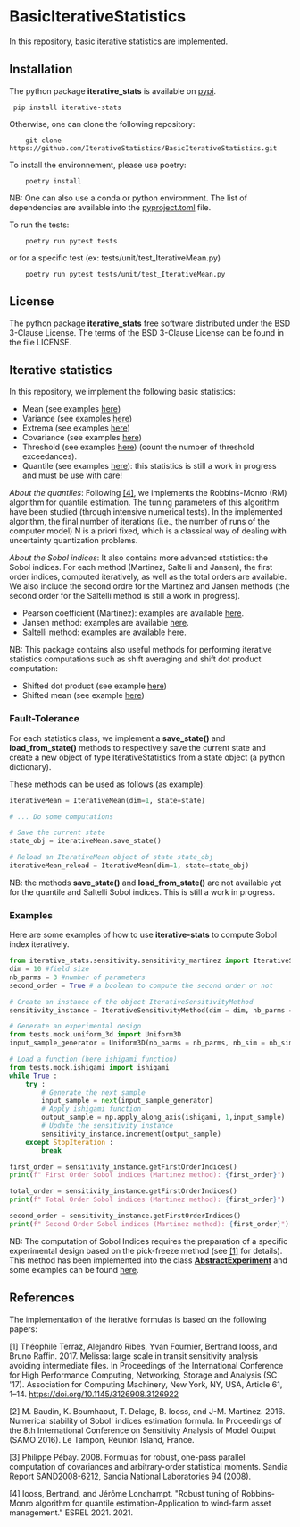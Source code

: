 # BasicIterativeStatistics
In this repository, basic iterative statistics are implemented.

## Installation

The python package **iterative_stats** is available on [pypi](https://pypi.org/project/iterative-stats/).
```
 pip install iterative-stats
```

Otherwise, one can clone the following repository:
```
    git clone https://github.com/IterativeStatistics/BasicIterativeStatistics.git
```

To install the environnement, please use poetry:

```
    poetry install
```

NB: One can also use a conda or python environment. The list of dependencies are available into the [pyproject.toml](pyproject.toml) file.

To run the tests:
```
    poetry run pytest tests
```

or for a specific test (ex: tests/unit/test_IterativeMean.py)

```
    poetry run pytest tests/unit/test_IterativeMean.py
```

## License

The python package **iterative_stats** free software distributed under the BSD 3-Clause License. The terms of the BSD 3-Clause License can be found in the file LICENSE.

## Iterative statistics

In this repository, we implement the following basic statistics:
- Mean (see examples [here](./tests/unit/test_IterativeMean.py))
- Variance (see examples [here](./tests/unit/test_IterativeVariance.py))
- Extrema (see examples [here](./tests/unit/test_IterativeExtrema.py))
- Covariance (see examples [here](./tests/unit/test_IterativeCovariance.py))
- Threshold (see examples [here](tests/unit/test_IterativeThreshold.py)) (count the number of threshold exceedances).
- Quantile (see examples [here](tests/unit/test_IterativeQuantile.py)): this statistics is still a work in progress and must be use with care!

*About the quantiles*: Following [[4]](#4), we implements the Robbins-Monro (RM) algorithm for quantile estimation. The tuning parameters of this algorithm have been studied (through intensive numerical tests). In the implemented algorithm, the final number of iterations (i.e., the number of runs of the computer model) N is a priori fixed, which is a classical way of dealing with uncertainty quantization problems.

*About the Sobol indices*:
It also contains more advanced statistics: the Sobol indices. For each method (Martinez, Saltelli and Jansen), the first order indices, computed iteratively, as well as the total orders are available. We also include the second ordre for the Martinez and Jansen methods (the second order for the Saltelli method is still a work in progress).
- Pearson coefficient (Martinez): examples are available [here](tests/unit/sensitivity/test_IterativeSensitivityMartinez.py).
- Jansen method: examples are available [here](tests/unit/sensitivity/test_IterativeSensitivityJansen.py).
- Saltelli method: examples are available [here](tests/unit/sensitivity/test_IterativeSensitivityJansen.py).

NB: This package contains also useful methods for performing iterative statistics computations such as shift averaging and shift dot product computation:
- Shifted dot product (see example [here](./tests/unit/test_IterativeDotProduct.py))
- Shifted mean (see example [here](./tests/unit/test_IterativeMean.py))


### Fault-Tolerance 
For each statistics class, we implement a **save_state()** and **load_from_state()** methods to respectively save the current state and create a new object of type IterativeStatistics from a state object (a python dictionary).

These methods can be used as follows (as example):
```python
iterativeMean = IterativeMean(dim=1, state=state)

# ... Do some computations

# Save the current state
state_obj = iterativeMean.save_state() 

# Reload an IterativeMean object of state state_obj
iterativeMean_reload = IterativeMean(dim=1, state=state_obj)
```

NB: the methods **save_state()** and  **load_from_state()** are not available yet for the quantile and Saltelli Sobol indices. This is still a work in progress.

### Examples

Here are some examples of how to use **iterative-stats** to compute Sobol index iteratively.

```python
from iterative_stats.sensitivity.sensitivity_martinez import IterativeSensitivityMartinez as IterativeSensitivityMethod
dim = 10 #field size
nb_parms = 3 #number of parameters
second_order = True # a boolean to compute the second order or not

# Create an instance of the object IterativeSensitivityMethod
sensitivity_instance = IterativeSensitivityMethod(dim = dim, nb_parms = nb_parms, second_order = second_order)

# Generate an experimental design
from tests.mock.uniform_3d import Uniform3D
input_sample_generator = Uniform3D(nb_parms = nb_parms, nb_sim = nb_sim, second_order=second_order).generator()

# Load a function (here ishigami function)
from tests.mock.ishigami import ishigami
while True :
    try :
        # Generate the next sample
        input_sample = next(input_sample_generator)
        # Apply ishigami function
        output_sample = np.apply_along_axis(ishigami, 1,input_sample)
        # Update the sensitivity instance
        sensitivity_instance.increment(output_sample) 
    except StopIteration :
        break

first_order = sensitivity_instance.getFirstOrderIndices()
print(f" First Order Sobol indices (Martinez method): {first_order}")

total_order = sensitivity_instance.getFirstOrderIndices()
print(f" Total Order Sobol indices (Martinez method): {first_order}")

second_order = sensitivity_instance.getFirstOrderIndices()
print(f" Second Order Sobol indices (Martinez method): {first_order}")
```

NB: The computation of Sobol Indices requires the preparation of a specific experimental design based on the pick-freeze method (see [[1]](#1) for details). This method has been implemented into the class [**AbstractExperiment**](experimental_design/experiment.py) and some examples can be found [here](tests/unit/experimental_design/test_experiments.py).


## References 
The implementation of the iterative formulas is based on the following papers:

<a id="1">[1]</a>  Théophile Terraz, Alejandro Ribes, Yvan Fournier, Bertrand Iooss, and Bruno Raffin. 2017. Melissa: large scale in transit sensitivity analysis avoiding intermediate files. In Proceedings of the International Conference for High Performance Computing, Networking, Storage and Analysis (SC '17). Association for Computing Machinery, New York, NY, USA, Article 61, 1–14. https://doi.org/10.1145/3126908.3126922

<a id="2">[2]</a> M. Baudin, K. Boumhaout, T. Delage, B. Iooss, and J-M. Martinez. 2016. Numerical stability of Sobol' indices estimation formula. In Proceedings of the 8th International Conference on Sensitivity Analysis of Model Output (SAMO 2016). Le Tampon, Réunion Island, France.

<a id="3">[3]</a> Philippe Pébay. 2008. Formulas for robust, one-pass parallel computation of covariances and arbitrary-order statistical moments. Sandia Report SAND2008-6212, Sandia National Laboratories 94 (2008).

<a id="4">[4]</a> Iooss, Bertrand, and Jérôme Lonchampt. "Robust tuning of Robbins-Monro algorithm for quantile estimation-Application to wind-farm asset management." ESREL 2021. 2021.
